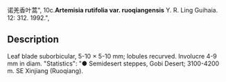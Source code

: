 诺羌香叶蒿",
10c.**Artemisia rutifolia var. ruoqiangensis** Y. R. Ling Guihaia. 12: 312. 1992.",

## Description
Leaf blade suborbicular, 5-10 × 5-10 mm; lobules recurved. Involucre 4-9 mm in diam.
  "Statistics": "● Semidesert steppes, Gobi Desert; 3100-4200 m. SE Xinjiang (Ruoqiang).

